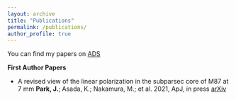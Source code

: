 ```yaml
---
layout: archive
title: "Publications"
permalink: /publications/
author_profile: true
---
```


You can find my papers on [ADS](https://ui.adsabs.harvard.edu/public-libraries/Ifwhke1sSZStMcVAe8B9gg)

**First Author Papers**

* A revised view of the linear polarization in the subparsec core of M87 at 7 mm
**Park, J.**; Asada, K.; Nakamura, M.; et al. 2021, ApJ, in press 
[arXiv](https://arxiv.org/abs/2107.13243)


